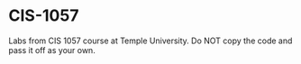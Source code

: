 # CIS-1057
Labs from CIS 1057 course at Temple University. Do NOT copy the code and pass it off as your own. 
